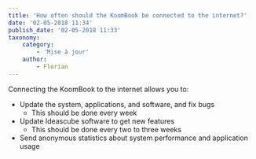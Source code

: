 ```yaml
---
title: 'How often should the KoomBook be connected to the internet?'
date: '02-05-2018 11:34'
publish_date: '02-05-2018 11:33'
taxonomy:
    category:
        - 'Mise à jour'
    author:
        - Florian
---
```


Connecting the KoomBook to the internet allows you to:
* Update the system, applications, and software, and fix bugs
  - This should be done every week
* Update Ideascube software to get new features
  - This should be done every two to three weeks
* Send anonymous statistics about system performance and application usage